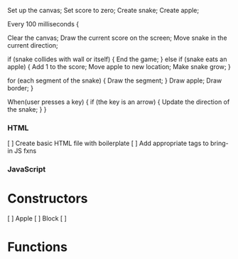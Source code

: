 
Set up the canvas;
Set score to zero;
Create snake;
Create apple;

Every 100 milliseconds { 

  Clear the canvas;
  Draw the current score on the screen;
  Move snake in the current direction;

  if (snake collides with wall or itself) { 
    End the game;
  } else if (snake eats an apple) { 
    Add 1 to the score; 
    Move apple to new location;
    Make snake grow;
  }

  for (each segment of the snake) { 
    Draw the segment; 
  }
  Draw apple;
  Draw border;
}

When(user presses a key) { 
  if (the key is an arrow) { 
    Update the direction of the snake;
  }
}

### HTML
[ ] Create basic HTML file with boilerplate
[ ] Add appropriate <script></script> tags to bring-in JS fxns 

### JavaScript
  # Constructors
  [ ] Apple
  [ ] Block
  [ ] 

  
  # Functions

  